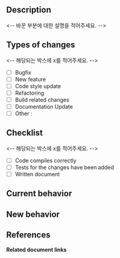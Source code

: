 ## Description

<--
바꾼 부분에 대한 설명을 적어주세요.
-->

## Types of changes

<--
해당되는 박스에 x를 적어주세요.
-->

- [ ] Bugfix
- [ ] New feature
- [ ] Code style update
- [ ] Refactoring
- [ ] Build related changes
- [ ] Documentation Update
- [ ] Other :

## Checklist

<--
해당되는 박스에 x를 적어주세요.
-->

- [ ] Code compiles correctly
- [ ] Tests for the changes have been added
- [ ] Written document

## Current behavior


## New behavior


## References

**Related document links**
